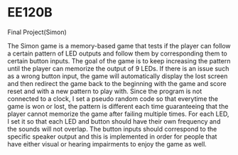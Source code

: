 # EE120B
Final Project(Simon)

The Simon game is a memory-based game that tests if the player can follow a certain pattern of LED outputs and follow them by corresponding them to certain button inputs. The goal of the game is to keep increasing the pattern until the player can memorize the output of 9 LEDs. If there is an issue such as a wrong button input, the game will automatically display the lost screen and then redirect the game back to the beginning with the game and score reset and with a new pattern to play with. Since the program is not connected to a clock, I set a pseudo random code so that everytime the game is won or lost, the pattern is different each time guaranteeing that the player cannot memorize the game after failing multiple times. For each LED, I set it so that each LED and button should have their own frequency and the sounds will not overlap. The button inputs should correspond to the specific speaker output and this is implemented in order for people that have either visual or hearing impairments to enjoy the game as well. 
